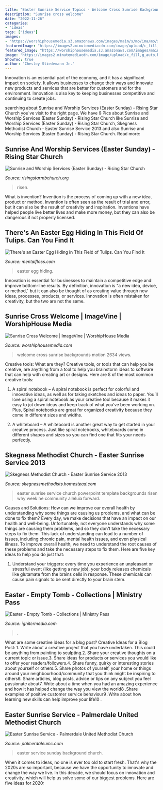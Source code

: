 ```yaml
---
title: "Easter Sunrise Service Topics - Welcome Cross Sunrise Backgrounds Motion 2634 Views"
description: "Sunrise cross welcome"
date: "2022-11-26"
categories:
- "ideas"
tags: ["ideas"]
images:
- "https://worshiphousemedia.s3.amazonaws.com/images/main/s/mo/ima/mo/sunrisecrosswelcome.jpg"
featuredImage: "https://images2.minutemediacdn.com/image/upload/c_fill,g_auto,h_1248,w_2220/v1555275920/shape/mentalfloss/dudolphhed.jpg?itok=nw6_9d8q"
featured_image: "https://worshiphousemedia.s3.amazonaws.com/images/main/s/mo/ima/mo/sunrisecrosswelcome.jpg"
image: "https://images2.minutemediacdn.com/image/upload/c_fill,g_auto,h_1248,w_2220/v1555275920/shape/mentalfloss/dudolphhed.jpg?itok=nw6_9d8q"
ShowToc: true
author: "Chesley Stiedemann Jr."
---
```



Innovation is an essential part of the economy, and it has a significant impact on society. It allows businesses to change their ways and innovate new products and services that are better for customers and for the environment. Innovation is also key to keeping businesses competitive and continuing to create jobs.

	

		
searching about Sunrise and Worship Services (Easter Sunday) - Rising Star Church you've visit to the right page. We have 6 Pics about Sunrise and Worship Services (Easter Sunday) - Rising Star Church like Sunrise and Worship Services (Easter Sunday) - Rising Star Church, Skegness Methodist Church - Easter Sunrise Service 2013 and also Sunrise and Worship Services (Easter Sunday) - Rising Star Church. Read more:
		
    
## Sunrise And Worship Services (Easter Sunday) - Rising Star Church

<img loading=lazy src="https://risingstarmbchurch.org/rsmbc/wp-content/uploads/2019/01/Easter.event_.jpg" onerror="this.onerror=null;this.src='https://tse2.mm.bing.net/th?id=OIP.fMonycpVFcZXdcaeVjouqwHaE3&amp;pid=15.1';" alt="Sunrise and Worship Services (Easter Sunday) - Rising Star Church">

_Source: risingstarmbchurch.org_

>risen. 

	

What is invention?
Invention is the process of coming up with a new idea, product or method. Invention is often seen as the result of trial and error, but it can also be the result of creativity and inspiration. Inventions have helped people live better lives and make more money, but they can also be dangerous if not properly licensed.

    
## There&#039;s An Easter Egg Hiding In This Field Of Tulips. Can You Find It

<img loading=lazy src="https://images2.minutemediacdn.com/image/upload/c_fill,g_auto,h_1248,w_2220/v1555275920/shape/mentalfloss/dudolphhed.jpg?itok=nw6_9d8q" onerror="this.onerror=null;this.src='https://tse2.mm.bing.net/th?id=OIP.vHQAtdh5BTgQQNDjB18z7QHaEK&amp;pid=15.1';" alt="There&#039;s an Easter Egg Hiding in This Field of Tulips. Can You Find It">

_Source: mentalfloss.com_

>easter egg hiding. 

	

Innovation is essential for businesses to maintain a competitive edge and improve bottom-line results. By definition, innovation is "a new idea, device, or method," but it can also be thought of as creating value through new ideas, processes, products, or services. Innovation is often mistaken for creativity, but the two are not the same.

    
## Sunrise Cross Welcome | ImageVine | WorshipHouse Media

<img loading=lazy src="https://worshiphousemedia.s3.amazonaws.com/images/main/s/mo/ima/mo/sunrisecrosswelcome.jpg" onerror="this.onerror=null;this.src='https://tse1.mm.bing.net/th?id=OIP.Sj4QUCHQeEz7OGcghsfSVQHaFj&amp;pid=15.1';" alt="Sunrise Cross Welcome | ImageVine | WorshipHouse Media">

_Source: worshiphousemedia.com_

>welcome cross sunrise backgrounds motion 2634 views. 

	

Creative tools: What are they?
Creative tools, or tools that can help you be creative, are anything from a tool to help you brainstorm ideas to software that can help with creating art or designs. Here are 8 of the most common creative tools:
1. A spiral notebook – A spiral notebook is perfect for colorful and innovative ideas, as well as for taking sketches and ideas to paper. You’ll love using a spiral notebook as your creative tool because it makes it easy to jot down ideas and keep track of what you’ve been working on. Plus, Spiral notebooks are great for organized creativity because they come in different sizes and widths.

2. A whiteboard – A whiteboard is another great way to get started in your creative process. Just like spiral notebooks, whiteboards come in different shapes and sizes so you can find one that fits your needs perfectly.

    
## Skegness Methodist Church - Easter Sunrise Service 2013

<img loading=lazy src="http://skegnessmethodists.homestead.com/Easter_sunrise.jpg" onerror="this.onerror=null;this.src='https://tse4.mm.bing.net/th?id=OIP.h9HGt18G620X-ZgGG95VOAHaEK&amp;pid=15.1';" alt="Skegness Methodist Church - Easter Sunrise Service 2013">

_Source: skegnessmethodists.homestead.com_

>easter sunrise service church powerpoint template backgrounds risen why week he community alleluia forward. 

	

Causes and Solutions: How can we improve our overall health by understanding why some things are causing us problems, and what can be done to fix them?
Every day, we make decisions that have an impact on our health and well-being. Unfortunately, not everyone understands why some things are causing them problems, and so they don't take the necessary steps to fix them. This lack of understanding can lead to a number of issues, including chronic pain, mental health issues, and even physical illness. To improve overall health, we need to understand the root causes of these problems and take the necessary steps to fix them. Here are five key ideas to help you do just that: 
1) Understand your triggers: every time you experience an unpleasant or stressful event (like getting a new job), your body releases chemicals like glutamate from the brains cells in response. These chemicals can cause pain signals to be sent directly to your brain stem.

    
## Easter - Empty Tomb - Collections | Ministry Pass

<img loading=lazy src="https://assets.ignitermedia.com/products/35164-easter-empty-tomb/preview/image" onerror="this.onerror=null;this.src='https://tse3.mm.bing.net/th?id=OIP.O1Jg0pSmTc0_q9Z01ZijpgHaFs&amp;pid=15.1';" alt="Easter - Empty Tomb - Collections | Ministry Pass">

_Source: ignitermedia.com_

>. 

	

What are some creative ideas for a blog post?
Creative Ideas for a Blog Post: 1. Write about a creative project that you have undertaken. This could be anything from painting to sculpting.2. Share your creative thoughts on a current topic or issue.3. Share ideas for products or services you would like to offer your readers/followers.4. Share funny, quirky or interesting stories about yourself or others.5. Share photos of yourself, your home or things around your neighbourhood/community that you think might be inspiring to others6. Share articles, blog posts, advice or tips on any subject you feel passionate about7. Write about a time when you had an amazing experience and how it has helped change the way you view the world8 .Share examples of positive customer service behaviour9 .Write about how learning new skills can help improve your life10 .

    
## Easter Sunrise Service - Palmerdale United Methodist Church

<img loading=lazy src="https://palmerdaleumc.com/wp-content/uploads/2015/02/Easter-Sunday-background-01.jpg" onerror="this.onerror=null;this.src='https://tse2.mm.bing.net/th?id=OIP.6Qsu8RyO0ufUFkGm9-2t8AHaFj&amp;pid=15.1';" alt="Easter Sunrise Service - Palmerdale United Methodist Church">

_Source: palmerdaleumc.com_

>easter service sunday background church. 

	

When it comes to ideas, no one is ever too old to start fresh. That's why the 2020s are so important, because we have the opportunity to innovate and change the way we live. In this decade, we should focus on innovation and creativity, which will help us solve some of our biggest problems. Here are five ideas for 2020:

